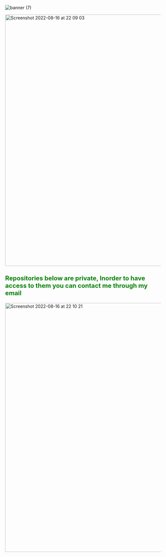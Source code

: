 ![banner (7)](https://user-images.githubusercontent.com/61463482/184979300-cf392146-fa08-4dbf-b6b4-d94db43d6625.png)

   

<img width="813" alt="Screenshot 2022-08-16 at 22 09 03" src="https://user-images.githubusercontent.com/61463482/184975987-42e91763-8125-4aeb-9658-816400a2595c.png">




<h3 style="color:green;font-weight:700;font-size:20px"> 
   Repositories below are private,
   Inorder to have access to them you can contact me through my email 
   
</h3>



<img width="805" alt="Screenshot 2022-08-16 at 22 10 21" src="https://user-images.githubusercontent.com/61463482/184975944-50b63b21-8992-44d6-b4ff-7779ddfeff0d.png">

